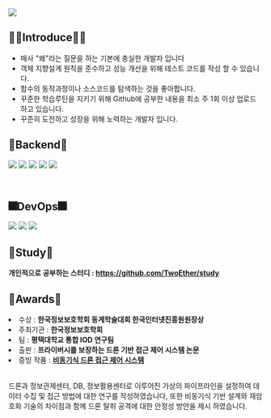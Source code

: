 <img src="https://capsule-render.vercel.app/api?type=wave&color=auto&height=300&section=header&text=HyeonIl%20Lee&fontSize=90" />

<h2 align="left">🤷‍♂️Introduce🤷‍♂️</h2>
<ul>
  <li> 매사 "왜"라는 질문을 하는 기본에 충실한 개발자 입니다 </li>
  <li> 객체 지향설계 원칙을 준수하고 성능 개선을 위해 테스트 코드를 작성 할 수 있습니다. </li>
  <li> 함수의 동작과정이나 소스코드를 탐색하는 것을 좋아합니다.</li>
  <li> 꾸준한 학습루틴을 지키기 위해 Github에 공부한 내용을 최소 주 1회 이상 업로드 하고 있습니다.</li>
  <li> 꾸준히 도전하고 성장을 위해 노력하는 개발자 입니다.</li>
</ul>

<h2 align="left">👋Backend👋</h2> 
<p align="left">

  <img src="https://img.shields.io/badge/spring-%236DB33F.svg?style=for-the-badge&logo=spring&logoColor=white"/>
  <img src="https://img.shields.io/badge/java-%23ED8B00.svg?style=for-the-badge&logo=openjdk&logoColor=white"/>
  <img src="https://img.shields.io/badge/python-3670A0?style=for-the-badge&logo=python&logoColor=ffdd54"/>
  <img src="https://img.shields.io/badge/mysql-4479A1.svg?style=for-the-badge&logo=mysql&logoColor=white"/>
  <img src="https://img.shields.io/badge/django-%23092E20.svg?style=for-the-badge&logo=django&logoColor=white"/>
</p><br>

<h2 align="left">🎆DevOps🎆</h2> 
<p align="left">
  <img src="https://img.shields.io/badge/AWS-%23FF9900.svg?style=for-the-badge&logo=amazon-aws&logoColor=white"/>
  <img src="https://img.shields.io/badge/github%20actions-%232671E5.svg?style=for-the-badge&logo=githubactions&logoColor=white"/>
  <img src="https://img.shields.io/badge/github-%23121011.svg?style=for-the-badge&logo=github&logoColor=white"/>
</p>


<h2 align="left">🎀Study🎀</h2>
<p><strong>개인적으로 공부하는 스터디 : <a href="https://github.com/TwoEther/study">https://github.com/TwoEther/study</a></strong></p>


<h2 align="left">🎋Awards🎋</h2> 
<li>수상 : <strong>한국정보보호학회 동계학술대회 한국인터넷진흥원원장상</strong></li>
<li>주최기관 : <strong>한국정보보호학회</strong></li>
<li>팀 : <strong>평택대학교 통합 IOD 연구팀</strong></li>
<li>출판 : <strong>프라이버시를 보장하는 드론 기반 접근 제어 시스템 논문</strong></li>
<li>증빙 작품 : <a href="https://github.com/TwoEther/Drone_Project"><strong>비동기식 드론 접근 제어 시스템</strong></a></li>
<br><p>
드론과 정보관제센터, DB, 정보활용센터로 이루어진 가상의 파이프라인을 설정하여 데이터 수집 및 접근 방법에 대한 연구를 작성하였습니다, 또한 비동기식 기반 설계와 재암호화 기술의 차이점과 함께 드론 탈취 공격에 대한 안정성 방안을 제시 하였습니다.
</p>




